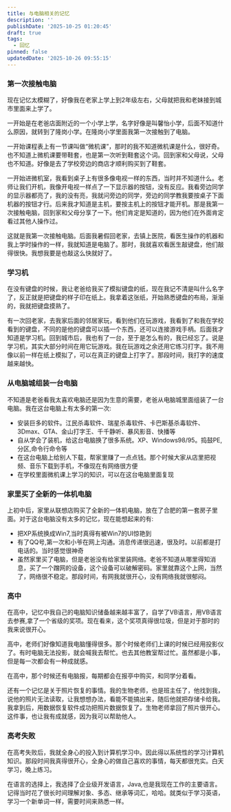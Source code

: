 ```yaml
---
title: 与电脑相关的记忆
description: ''
publishDate: '2025-10-25 01:20:45'
draft: true
tags:
  - 回忆
pinned: false
updatedDate: '2025-10-26 09:55:15'
---
```

### 第一次接触电脑

现在记忆太模糊了，好像我在老家上学上到2年级左右，父母就把我和老妹接到城市里面来上学了。

一开始是在老爸店面附近的一个小学上学，名字好像是叫馨怡小学，后面不知道什么原因，就转到了隆岗小学。在隆岗小学里面我第一次接触到了电脑。

一开始课程表上有一节课叫做“微机课”，那时的我不知道微机课是什么，很好奇。也不知道上微机课要带鞋套，也是第一次听到鞋套这个词。回到家和父母说，父母也不知道。好像是去了学校旁边的商店才顺利购买到了鞋套。

一开始进微机室，我看到桌子上有很多像电视一样的东西，当时并不知道什么。老师让我们开机，我像开电视一样点了一下显示器的按钮，没有反应。我看旁边同学的显示器都亮了，我的没有亮，我就问旁边的同学，旁边的同学教我要按桌子下面机器的按钮才行。后来我才知道是主机，要按主机上的按钮才能开机。那是我第一次接触电脑，回到家和父母分享了一下。他们肯定是知道的，因为他们在外面肯定看过其他人操作过。

这就是我第一次接触电脑。后面我暑假回老家，去镇上医院，看医生操作的机器和我上学时操作的一样，我就知道是电脑了。那时，我就喜欢看医生敲键盘，他们敲得很快。我想我要是也敲这么快就好了。

### 学习机

在没有键盘的时候，我让老爸给我买了模拟键盘的纸，现在我记不清是叫什么名字了，反正就是把键盘的样子印在纸上。我拿着这张纸，开始熟悉键盘的布局，渐渐的，我就把键盘摸熟了。

有一次回老家，去我家后面的邻居家玩，看到他们在玩游戏，我看到了和我在学校看到的键盘，不同的是他的键盘可以插一个东西，还可以连接游戏手柄。后面我才知道是学习机。回到城市后，我也有了一台，至于是怎么有的，我已经忘了。说是学习机，其实大部分时间在用它玩游戏。我在玩游戏之余还用它练习打字。我不用像以前一样在纸上模拟了，可以在真正的键盘上打字了。那段时间，我打字的速度越来越快。

### 从电脑城组装一台电脑

不知道是老爸看我太喜欢电脑还是因为生意的需要，老爸从电脑城里面组装了一台电脑。我在这台电脑上有太多的第一次:
- 安装巨多的软件。江民杀毒软件、瑞星杀毒软件、卡巴斯基杀毒软件、3Dmax、GTA、金山打字王、千千静听、暴风影音、快播等
- 自从学会了装机，给这台电脑换了很多系统。XP、Windows98/95。捣鼓PE,分区,命令行命令等
- 在这台电脑上给别人下载，帮家里赚了一点点钱。那个时候大家从店里把视频、音乐下载到手机，不像现在有网络很方便
- 在学校里面微机课上学习的知识，可以在这台电脑里面复现

### 家里买了全新的一体机电脑

上初中后，家里从联想店购买了全新的一体机电脑，放在了合肥的第一套房子里面。对于这台电脑没有太多的记忆，现在能想起来的有:
- 把XP系统换成Win7,当时真得有被Win7的UI惊艳到
- 有了QQ号,第一次和小爷在网上沟通。消息传递很迅速，很及时。以前都是打电话的。当时感觉很神奇
- 虽然家里买了电脑，但是老爸没有给家里装网络。老爸不知道从哪里得知消息，买了一个蹭网的设备，这个设备可以破解密码。家里就靠这个上网，当然了，网络很不稳定。那段时间，有网我就很开心，没有网络我就很郁闷。


### 高中

在高中，记忆中我自己的电脑知识储备越来越丰富了，自学了VB语言，用VB语言去参赛,拿了一个省级的奖项。现在看来，这个奖项真得很垃圾，但是对于那时的我来说很开心。

高中，老师们好像知道我电脑懂得很多。那个时候老师们上课的时候已经用投影仪了。有时电脑无法投影，就会喊我去帮忙。也去其他教室帮过忙。虽然都是小事，但是每一次都会有一种成就感。

在高中，那个时候还有电脑报，每期都会在报亭中购买，和同学分着看。

还有一个记忆是关于照片恢复的事情。我的生物老师，也是班主任了，他找到我，说他的照片无法读取，让我想想办法，看能不能搞出来，随后他就把存储卡给我。我拿到后，用数据恢复软件成功把照片数据恢复了。生物老师拿回了照片很开心。这件事，也让我有成就感，因为我可以帮助他人。

### 高考失败

在高考失败后，我就全身心的投入到计算机学习中。因此得以系统性的学习计算机知识。那段时间我真得很开心，全身心的做自己喜欢的事情，每天都很充实。白天学习，晚上练习。

在语言的选择上，我选择了企业级开发语言，Java,也是我现在工作的主要语言。记得当时花了很长时间理解对象、多态、继承等词汇，哈哈。就类似于学习英语，学习一个新单词一样，需要时间来熟悉一样。









